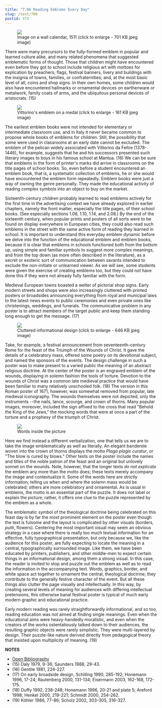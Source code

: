 ```yaml
---
title: "7.06 Reading Emblems Every Day"
slug: /text/706
postid: 373
---
```



<figure class="mkdn-figure">
    <div onClick="createLightbox('/images_full//7.00_Chapter_Seven/HFS_018.02.jpg','Image on a wall calendar, 1511 (click to enlarge - 701 KB jpeg image)')" class="mkdn-image-link" id="lbimage">
    <img class="mkdn-image" src="/images_full//7.00_Chapter_Seven/HFS_018.02.jpg" />
    <figcaption class="mkdn-figcaption">Image on a wall calendar, 1511 (click to enlarge - 701 KB jpeg image)</figcaption>
    </div>
</figure>

There were many precursors to the fully-formed emblem in popular and learned culture alike, and many related phenomena that suggested emblematic forms of thought. Those that children might have encountered even before they got to school include religious art with mottoes for explication by preachers; flags, festival banners, livery and buildings with the insignia of towns, families, or confraternities; and, at the most basic level of all, coins and shop signs. In their own homes, some children would also have encountered hallmarks or ornamental devices on earthenware or metalwork, family coats of arms, and the ubiquitous personal devices of aristocrats. (15)


<figure class="mkdn-figure">
    <div onClick="createLightbox('/images_full//7.00_Chapter_Seven/HFS_015.01.jpg','Vittorino's emblem on a medal (click to enlarge - 161 KB jpeg image)')" class="mkdn-image-link" id="lbimage">
    <img class="mkdn-image" src="/images_full//7.00_Chapter_Seven/HFS_015.01.jpg" />
    <figcaption class="mkdn-figcaption">Vittorino's emblem on a medal (click to enlarge - 161 KB jpeg image)</figcaption>
    </div>
</figure>

The earliest emblem books were not intended for elementary or intermediate classroom use, and in Italy it never became common to propose whole books of emblems for children. Still, the possibility that some were used in classrooms at an early date cannot be excluded. The emblem of the pelican widely associated with Vittorino da Feltre (1378-1446), for example, suggests that he and his successors presented such literary images to boys in his famous school at Mantua. (16) We can be sure that emblems in the form of printer's marks did arrive in classrooms on the title pages of school books. So, even before a student encountered an emblem book, that is, a systematic collection of emblems, he or she would have encountered the emblem form repeatedly. Emblem books were just a way of owning the genre personally. They made the educational activity of reading complex symbols into an object to buy on the market.

Sixteenth-century children probably learned to read emblems actively for the first time in the advertising context we have already explored in earlier chapters, namely the front matter, especially the title pages, of their school books. (See especially sections 1.06, 1.10, 1.14, and 2.08.) By the end of the sixteenth century, when popular prints and posters of all sorts were to be found on display everywhere in European cities, they could also read such emblems in the street with the same active form of reading they learned in school. It is important to understand this everyday emblem dynamic before we delve into the function of the educational emblem and emblem books, because it is clear that emblems in schools functioned both from the bottom up, using simple and familiar symbols to suggest more complex meanings, and from the top down (as more often described in the literature), as a secret or esoteric sort of communication between savants intended to exclude the non-initiate or unlearned viewer. As we will see, some students were given the exercise of creating emblems too, but they could not have done this if they were not already fully familiar with the form.

Medieval European towns boasted a welter of pictorial shop signs. Early modern streets and shops were also increasingly cluttered with printed posters or broadsides announcing everything from royal and municipal laws to the latest news events to public ceremonies and even private ones like christenings, weddings, and funerals. The communicative problem in any poster is to attract members of the target public and keep them standing long enough to get the message. (17)

<figure class="mkdn-figure">
    <div onClick="createLightbox('/images_full/7.00_Chapter_Seven/Case-Wing-+ZC-93.185,-Italian-Festival-Posters-342.jpg','Cluttered informational design (click to enlarge - 646 KB jpeg image)')" class="mkdn-image-link" id="lbimage">
    <img class="mkdn-image" src="/images_full/7.00_Chapter_Seven/Case-Wing-+ZC-93.185,-Italian-Festival-Posters-342.jpg" />
    <figcaption class="mkdn-figcaption">Cluttered informational design (click to enlarge - 646 KB jpeg image)</figcaption>
    </div>
</figure>

Take, for example, a festival announcement from seventeenth-century Rome for the feast of the Triumph of the Wounds of Christ. It gave the details of a celebratory mass, offered some poetry on its devotional subject, and named the sponsors of the events. The design challenge in such a poster was to make present to a varied public the meaning of an abstract religious doctrine. At the center of the poster is an engraved emblem of the wounds, displaying in solemn fashion the tools of torture. Devotion to the wounds of Christ was a common late medieval practice that would have been familiar to many relatively unschooled folk. (18) The version in this Roman poster of 1671, however, was somewhat removed from popular, late medieval iconography. The wounds themselves were not depicted, only the instruments --the nails, lance, scourge, and crown of thorns. Many popular images, moreover, included the sign affixed to the cross that read "Behold the King of the Jews," the mocking words that were at once a part of the torture and a prophesy of the triumph of Christ.


<figure class="mkdn-figure">
    <div onClick="createLightbox('/images_full/7.00_Chapter_Seven/Case-Wing-+ZC-93.185,-Italian-Festival-Posters-342-DETAIL.jpg','Words inside the picture')" class="mkdn-image-link" id="lbimage">
    <img class="mkdn-image" src="/images_full/7.00_Chapter_Seven/Case-Wing-+ZC-93.185,-Italian-Festival-Posters-342-DETAIL.jpg" />
    <figcaption class="mkdn-figcaption">Words inside the picture</figcaption>
    </div>
</figure>

Here we find instead a different verbalization, one that tells us we are to take the image emblematically as well as literally. An elegant banderole woven into the crown of thorns displays the motto *Plaga plagis curatur*, or "The blow is cured by blows." Other texts on the poster include the names and titles of the noble patron of the feast and an original but unlovely sonnet on the wounds. Note, however, that the longer texts *do not explicate* the emblem any more than the motto does; these texts merely accompany the image and contextualize it. Some of the words here are strictly information, telling us when and where the solemn mass would be celebrated; others are more celebratory and ornamental. As is usual in emblems, the motto is an essential part of the puzzle. It does not label or explain the picture; rather, it offers one clue to the puzzle represented by the emblem as a whole.

The emblematic symbol of the theological doctrine being celebrated on this feast day is by far the most prominent element on the poster even though the text is fulsome and the layout is complicated by other visuals (borders, *putti*, flowers). Centering the most important visual may seem an obvious strategy in a case where there is really too much textual information for an effective, fully typographical presentation, but only because we, like the audience for this poster, are fully expecting to locate the meaning in a central, typographically surrounded image. Like them, we have been educated by printers, publishers, and other middle-men to expect certain things in an informational design, among them a strong visual. In this case, the reader is invited to stop and puzzle out the emblem as well as to read the information in the accompanying text. Words, graphics, border, and white space act together to ornament the central, theological doctrine; they contribute to the generally festive character of the event. But all these things also clutter the page visually and intellectually. In this way, by creating several levels of meaning for audiences with differing intellectual pretensions, this otherwise banal festival poster is typical of much early modern graphic and educational practice.

Early modern reading was rarely straightforwardly informational, and so too, reading education was not aimed at finding single meanings. Even when the educational aims were heavy-handedly moralistic, and even when the creators of the works ostentatiously talked down to their audiences, the resulting graphic objects were rarely simplistic. They were multi-layered by design. Their puzzle-like nature derived directly from pedagogical theory that insisted upon multiplicity of meaning. (19)

**NOTES**
* [Open Bibliography](/bibliography.pdf)
* (15) Daly 1979, 9-36; Saunders 1988, 29-43.
* (16) Gentile 1981, 224-227.
* (17) On early broadside design, Schilling 1990, 285-192; Honemann 1996, 17-24; Rautenberg 2000, 131-134; Eisermann 2003, 162-168, 172-175.
* (18) Duffy 1992, 238-248; Honemann 1996, 20-21 and plate 5; Areford 1998; Henkel 2000, 219-221; Schmidt 2000, 254-262.
* (19) Köhler 1986, 77-86; Scholz 2002, 303-305, 316-327.
